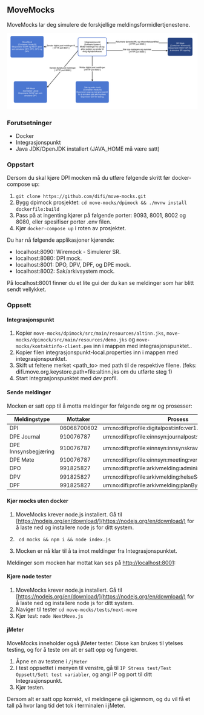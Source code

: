 ## MoveMocks

MoveMocks lar deg simulere de forskjellige meldingsformidlertjenestene.

![alt text](images/MockContainers.png "Container diagram")


### Forutsetninger

* Docker
* Integrasjonspunkt
* Java JDK/OpenJDK installert (JAVA_HOME må være satt)


### Oppstart

Dersom du skal kjøre DPI mocken må du utføre følgende skritt før docker-compose up:

1. ``` git clone https://github.com/difi/move-mocks.git ```
2. Bygg dpimock prosjektet: ``` cd move-mocks/dpimock && ./mvnw install dockerfile:build ```
5. Pass på at ingenting kjører på følgende porter: 9093, 8001, 8002 og 8080, eller spesifiser porter .env filen.
6. Kjør ``` docker-compose up ``` i roten av prosjektet. 

Du har nå følgende applikasjoner kjørende:

* localhost:8090: Wiremock - Simulerer SR.
* localhost:8080: DPI mock.
* localhost:8001: DPO, DPV, DPF, og DPE mock.
* localhost:8002: Sak/arkivsystem mock.

På localhost:8001 finner du et lite gui der du kan se meldinger som har blitt sendt vellykket.


### Oppsett


#### Integrasjonspunkt

1. Kopier ```move-mocks/dpimock/src/main/resources/altinn.jks```, ```move-mocks/dpimock/src/main/resources/demo.jks``` og ```move-mocks/kontaktinfo-client.pem``` inn i mappen med integrasjonspunktet..
2. Kopier filen integrasjonspunkt-local.properties inn i mappen med integrasjonspunktet.
3. Skift ut feltene merket <path_to> med path til de respektive filene. (feks: difi.move.org.keystore.path=file:altinn.jks om du utførte steg 1)
3. Start integrasjonspunktet med *dev* profil. 

#### Sende meldinger

Mocken er satt opp til å motta meldinger for følgende org nr og prosesser:

| Meldingstype         | Mottaker    | Prosess                                                     | Dokumenttype                                 |
|----------------------|-------------|-------------------------------------------------------------|----------------------------------------------|
| DPI                  | 06068700602 | urn:no:difi:profile:digitalpost:info:ver1.0                 | urn:no:difi:digitalpost:xsd:digital::digital |
| DPE Journal          | 910076787   | urn:no:difi:profile:einnsyn:journalpost:ver1.0              | urn:no:difi:einnsyn:xsd::publisering         |
| DPE Innsynsbegjæring | 910076787   | urn:no:difi:profile:einnsyn:innsynskrav:ver1.0              | urn:no:difi:einnsyn:xsd::innsynskrav         |
| DPE Møte             | 910076787   | urn:no:difi:profile:einnsyn:meeting:ver1.0                  | urn:no:difi:einnsyn:xsd::publisering         |
| DPO                  | 991825827   | urn:no:difi:profile:arkivmelding:administrasjon:ver1.0      | urn:no:difi:arkivmelding:xsd::arkivmelding   |
| DPV                  | 991825827   | urn:no:difi:profile:arkivmelding:helseSosialOgOmsorg:ver1.0 | urn:no:difi:arkivmelding:xsd::arkivmelding   |
| DPF                  | 991825827   | urn:no:difi:profile:arkivmelding:planByggOgGeodata:ver1.0   | urn:no:difi:arkivmelding:xsd::arkivmelding   |

#### Kjør mocks uten docker

1. MoveMocks krever node.js installert. Gå til [https://nodejs.org/en/download/](https://nodejs.org/en/download/) for å laste ned og installere node js for ditt system.

2. ``` cd mocks && npm i && node index.js```

3. Mocken er nå klar til å ta imot meldinger fra Integrasjonspunktet.

Meldinger som mocken har mottat kan ses på [http://localhost:8001](http://localhost:8001):

#### Kjøre node tester
1. MoveMocks krever node.js installert. Gå til [https://nodejs.org/en/download/](https://nodejs.org/en/download/) for å laste ned og installere node js for ditt system.
2. Naviger til tester ```cd move-mocks/tests/next-move```
3. Kjør test: ```node NextMove.js```

#### jMeter

MoveMocks inneholder også jMeter tester. Disse kan brukes til ytelses testing, og for å teste om alt er satt opp og fungerer.
 
1. Åpne en av testene i ```/jMeter ```
2. I test oppsettet i menyen til venstre, gå til ```IP Stress test/Test Oppsett/Sett test variabler```, og angi IP og port til ditt Integrasjonspunkt.
3. Kjør testen.

Dersom alt er satt opp korrekt, vil meldingene gå igjennom, og du vil få et tall på hvor lang tid det tok i terminalen i jMeter. 

